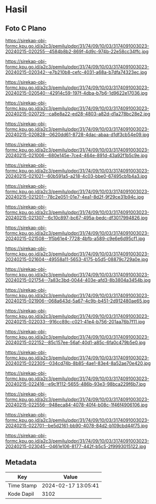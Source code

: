 # Hasil

## Foto C Plano

https://sirekap-obj-formc.kpu.go.id/a2c3/pemilu/pdpr/31/74/09/10/03/3174091003023-20240215-020255--4584b8b2-869f-4d9c-974b-22e58cc34ffc.jpg

https://sirekap-obj-formc.kpu.go.id/a2c3/pemilu/pdpr/31/74/09/10/03/3174091003023-20240215-020342--e7b210b8-cefc-4031-a68a-b7dfa74323ec.jpg

https://sirekap-obj-formc.kpu.go.id/a2c3/pemilu/pdpr/31/74/09/10/03/3174091003023-20240215-020540--42914c59-197f-4dba-b7b6-1d9622e17036.jpg

https://sirekap-obj-formc.kpu.go.id/a2c3/pemilu/pdpr/31/74/09/10/03/3174091003023-20240215-020725--ca8e8a22-ed28-4803-a82d-d1a278bc28e2.jpg

https://sirekap-obj-formc.kpu.go.id/a2c3/pemilu/pdpr/31/74/09/10/03/3174091003023-20240215-020828--0620dd61-8728-4dac-abaa-d1df3cb54e09.jpg

https://sirekap-obj-formc.kpu.go.id/a2c3/pemilu/pdpr/31/74/09/10/03/3174091003023-20240215-021006--680e145e-7ce4-464e-891d-43a92f1b5c9e.jpg

https://sirekap-obj-formc.kpu.go.id/a2c3/pemilu/pdpr/31/74/09/10/03/3174091003023-20240215-021021--60b591a5-a218-4c03-bbe0-67495cb1b4a3.jpg

https://sirekap-obj-formc.kpu.go.id/a2c3/pemilu/pdpr/31/74/09/10/03/3174091003023-20240215-021201--78c2e051-01e7-4ea1-8d2f-9f29ce31b94c.jpg

https://sirekap-obj-formc.kpu.go.id/a2c3/pemilu/pdpr/31/74/09/10/03/3174091003023-20240215-021307--6c10c897-bc67-495a-bedc-df3017994826.jpg

https://sirekap-obj-formc.kpu.go.id/a2c3/pemilu/pdpr/31/74/09/10/03/3174091003023-20240215-021508--1f5b61e4-7728-4bfb-a589-c9e6e6d95cf1.jpg

https://sirekap-obj-formc.kpu.go.id/a2c3/pemilu/pdpr/31/74/09/10/03/3174091003023-20240215-021604--49558a11-5653-4175-b5d5-08879c729a0e.jpg

https://sirekap-obj-formc.kpu.go.id/a2c3/pemilu/pdpr/31/74/09/10/03/3174091003023-20240215-021754--7a83c3bd-0044-403e-afd3-8b3804a3454b.jpg

https://sirekap-obj-formc.kpu.go.id/a2c3/pemilu/pdpr/31/74/09/10/03/3174091003023-20240215-021906--068a643d-5a67-4c9b-b451-2d912480ae65.jpg

https://sirekap-obj-formc.kpu.go.id/a2c3/pemilu/pdpr/31/74/09/10/03/3174091003023-20240215-022033--916cc89c-c021-41e4-b756-201aa76b7f11.jpg

https://sirekap-obj-formc.kpu.go.id/a2c3/pemilu/pdpr/31/74/09/10/03/3174091003023-20240215-022152--85c157ee-56af-40d1-a85c-6fa0c479b5e0.jpg

https://sirekap-obj-formc.kpu.go.id/a2c3/pemilu/pdpr/31/74/09/10/03/3174091003023-20240215-022305--034cd74b-8b85-4ae1-83e4-8a52ae70e420.jpg

https://sirekap-obj-formc.kpu.go.id/a2c3/pemilu/pdpr/31/74/09/10/03/3174091003023-20240215-022416--e9c1f112-5655-486b-93e3-98bca229f6b7.jpg

https://sirekap-obj-formc.kpu.go.id/a2c3/pemilu/pdpr/31/74/09/10/03/3174091003023-20240215-022556--948eca84-4078-40f4-b08c-1f46f4906106.jpg

https://sirekap-obj-formc.kpu.go.id/a2c3/pemilu/pdpr/31/74/09/10/03/3174091003023-20240215-022701--be5d2161-bb90-4078-84d2-b109cbd44f75.jpg

https://sirekap-obj-formc.kpu.go.id/a2c3/pemilu/pdpr/31/74/09/10/03/3174091003023-20240215-023045--0461e106-8177-442f-b5c5-2f9993015122.jpg


## Metadata

| Key        | Value               |
| ---------- | ------------------- |
| Time Stamp | 2024-02-17 13:05:41 |
| Kode Dapil | 3102                |



